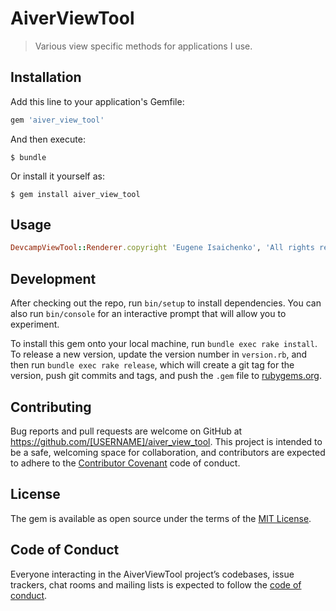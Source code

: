 # AiverViewTool

> Various view specific methods for applications I use.

## Installation

Add this line to your application's Gemfile:

```ruby
gem 'aiver_view_tool'
```

And then execute:

    $ bundle

Or install it yourself as:

    $ gem install aiver_view_tool

## Usage

```ruby
DevcampViewTool::Renderer.copyright 'Eugene Isaichenko', 'All rights reserved'
```

## Development

After checking out the repo, run `bin/setup` to install dependencies. You can also run `bin/console` for an interactive prompt that will allow you to experiment.

To install this gem onto your local machine, run `bundle exec rake install`. To release a new version, update the version number in `version.rb`, and then run `bundle exec rake release`, which will create a git tag for the version, push git commits and tags, and push the `.gem` file to [rubygems.org](https://rubygems.org).

## Contributing

Bug reports and pull requests are welcome on GitHub at https://github.com/[USERNAME]/aiver_view_tool. This project is intended to be a safe, welcoming space for collaboration, and contributors are expected to adhere to the [Contributor Covenant](http://contributor-covenant.org) code of conduct.

## License

The gem is available as open source under the terms of the [MIT License](https://opensource.org/licenses/MIT).

## Code of Conduct

Everyone interacting in the AiverViewTool project’s codebases, issue trackers, chat rooms and mailing lists is expected to follow the [code of conduct](https://github.com/[USERNAME]/aiver_view_tool/blob/master/CODE_OF_CONDUCT.md).
